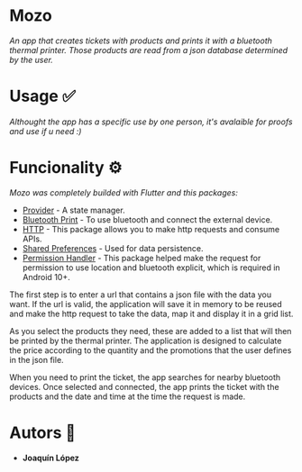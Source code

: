 
# Mozo
_An app that creates tickets with products and prints it with a bluetooth thermal printer. Those products are read from a json database determined by the user._

# Usage ✅
_Althought the app has a specific use by one person, it's avalaible for proofs and use if u need :)_

# Funcionality ⚙️ 
_Mozo was completely builded with Flutter and this packages:_
* [Provider](https://pub.dev/packages/provider) - A state manager.
* [Bluetooth Print](https://pub.dev/packages/bluetooth_print) - To use bluetooth and connect the external device.
* [HTTP](https://pub.dev/packages/http) - This package allows you to make http requests and consume APIs.
* [Shared Preferences](https://pub.dev/packages/shared_preferences) - Used for data persistence.
* [Permission Handler](https://pub.dev/packages/permission_handler) - This package helped make the request for permission to use location and bluetooth explicit, which is required in Android 10+.

The first step is to enter a url that contains a json file with the data you want. If the url is valid, the application will save it in memory to be reused and make the http request to take the data, map it and display it in a grid list.

As you select the products they need, these are added to a list that will then be printed by the thermal printer. The application is designed to calculate the price according to the quantity and the promotions that the user defines in the json file.

When you need to print the ticket, the app searches for nearby bluetooth devices. Once selected and connected, the app prints the ticket with the products and the date and time at the time the request is made.
  
# Autors 🧍
* **Joaquín López**
